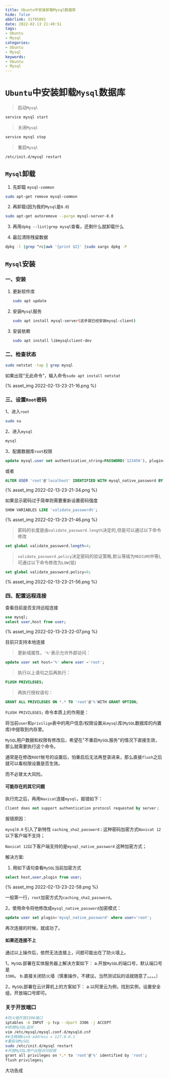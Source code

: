 ```yaml
---
title: Ubuntu中安装卸载Mysql数据库
hide: false
abbrlink: 31f95091
date: 2022-02-13 21:49:51
tags:
- Ubuntu
- Mysql
categories: 
- Ubuntu
- Mysql
keywords:
- Ubuntu
- Mysql
---
```


# `Ubuntu`中安装卸载`Mysql`数据库

> 启动`Mysql`
```bash
service mysql start
```
> 关闭`Mysql`
```bash
service mysql stop
```

<!-- more -->

> 重启`Mysql`

```bash
/etc/init.d/mysql restart
```

## `Mysql`卸载

1. 先卸载 `mysql-common`

```bash
sudo apt-get remove mysql-common
```
2. 再卸载(因为我的`Mysql`是`8.0`)

```bash
sudo apt-get autoremove --purge mysql-server-8.0
```

3. 再用`dpkg --list|grep mysql`查看，还剩什么就卸载什么

4. 最后清除残留数据
```bash
dpkg -l |grep ^rc|awk '{print $2}' |sudo xargs dpkg -P 
```

## `Mysql`安装
### 一、安装
1. 更新软件库
   ```bash
   sudo apt update
   ```
2. 安装`Mysql`服务
   ```bash
   sudo apt install mysql-server(这步就已经安装mysql-client)
   ```
3. 安装依赖
   ```bash
   sudo apt install libmysqlclient-dev
   ```      

### 二、检查状态
```bash
sudo netstat -tap | grep mysql
```
如果出现“无此命令”，输入命令`sudo apt install netstat`

{% asset_img 2022-02-13-23-21-16.png %}

### 三、设置`Root`密码
1、进入`root`
```bash
sudo su
```
2、进入`mysql`
```bash
mysql
```
3、配置数据库`root`权限
```sql
update mysql.user set authentication_string=PASSWORD('123456'), plugin='mysql_native_password' where user='root';
```
或者
```sql
ALTER USER 'root'@'localhost' IDENTIFIED WITH mysql_native_password BY 'root';
```

{% asset_img 2022-02-13-23-21-34.png %}

如果显示密码过于简单则需要重新设置密码强度

```sql
SHOW VARIABLES LIKE 'validate_password%';
```

{% asset_img 2022-02-13-23-21-46.png %}

> 密码的长度是由`validate_password.length`决定的,但是可以通过以下命令修改
```sql
set global validate_password.length=4;
```
> `validate_password.policy`决定密码的验证策略,默认等级为`MEDIUM`(中等),可通过以下命令修改为`LOW`(低)
```SQL
set global validate_password.policy=0;
```

{% asset_img 2022-02-13-23-21-56.png %}

### 四、配置远程连接

查看目前是否支持远程连接

```sql
use mysql;
select user,host from user;
```
{% asset_img 2022-02-13-23-22-07.png %}

目前只支持本地连接

> 更新域属性，`'%'`表示允许外部访问：
```sql
update user set host='%' where user ='root';
```
> 执行以上语句之后再执行：
```sql
FLUSH PRIVILEGES;
```
> 再执行授权语句：
```sql
GRANT ALL PRIVILEGES ON *.* TO 'root'@'%'WITH GRANT OPTION;
```
`FLUSH PRIVILEGES;` 命令本质上的作用是：

将当前`user`和`privilige`表中的用户信息/权限设置从`mysql`库(`MySQL`数据库的内置库)中提取到内存里。

`MySQL`用户数据和权限有修改后，希望在"不重启`MySQL`服务"的情况下直接生效，那么就需要执行这个命令。

通常是在修改`ROOT`帐号的设置后，怕重启后无法再登录进来，那么直接`flush`之后就可以看权限设置是否生效。

而不必冒太大风险。


#### 可能存在的其它问题

执行完之后，再用`Navicat`连接`mysql`，报错如下：
```sql
Client does not support authentication protocol requested by server；
```
报错原因：

`mysql8.0` 引入了新特性 `caching_sha2_password；`这种密码加密方式`Navicat 12`以下客户端不支持；

`Navicat 12`以下客户端支持的是`mysql_native_password` 这种加密方式；

解决方案:

1. 用如下语句查看`MySQL`当前加密方式
```sql
select host,user,plugin from user;
```
{% asset_img 2022-02-13-23-22-58.png %}

一般第一行，`root`加密方式为`caching_sha2_password`。

2，使用命令将他修改成`mysql_native_password`加密模式：
```sql
update user set plugin='mysql_native_password' where user='root';
```
再次连接的时候，就成功了。
 

#### 如果还连接不上

通过以上操作后，依然无法连接上，问题可能出在了防火墙上。

1，`MySQL`部署在实体服务器上解决方案如下：
a.开放`MySQL`的端口号，默认端口号是`3306`。
b.直接关闭防火墙（慎重操作，不建议。当然测试玩的话就随意了。。。。）

2，`MySQL`部署在云计算机上的方案如下：
a.以阿里云为例，找到实例，设置安全组，开放端口号即可。

### 关于开放端口

```bash
#防火墙开放3306端口
iptables -A INPUT -p tcp --dport 3306 -j ACCEPT
#修改MySQL监听
vim /etc/mysql/mysql.conf.d/mysqld.cnf
##注释掉bind-address = 127.0.0.1
#重启动MySQL
sudo /etc/init.d/mysql restart
#开放MySQL用户远程访问权限
grant all privileges on *.* to 'root'@'%' identified by 'root';
flush privileges;​
```

大功告成








